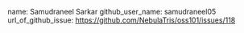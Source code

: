 name: Samudraneel Sarkar
github_user_name: samudraneel05
url_of_github_issue: https://github.com/NebulaTris/oss101/issues/118